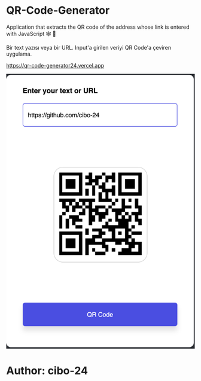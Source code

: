 # QR-Code-Generator
Application that extracts the QR code of the address whose link is entered with JavaScript 🕸️ 💎

Bir text yazısı veya bir URL. Input'a girilen
veriyi QR Code'a çeviren uygulama.

https://qr-code-generator24.vercel.app

<img src="./qr.png" alt="qr.png">

# Author: cibo-24
